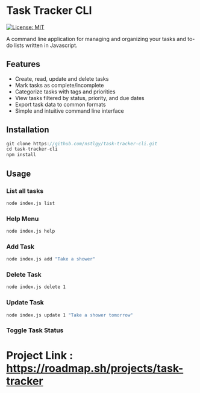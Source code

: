 # Task Tracker CLI

[![License: MIT](https://img.shields.io/badge/License-MIT-yellow.svg)](https://opensource.org/licenses/MIT)

A command line application for managing and organizing your tasks and to-do lists written in Javascript.

## Features

- Create, read, update and delete tasks
- Mark tasks as complete/incomplete
- Categorize tasks with tags and priorities
- View tasks filtered by status, priority, and due dates
- Export task data to common formats
- Simple and intuitive command line interface

## Installation

```javascript
git clone https://github.com/nstlgy/task-tracker-cli.git
cd task-tracker-cli
npm install
```

## Usage

### List all tasks

```bash
node index.js list
```

### Help Menu

```bash
node index.js help
```

### Add Task

```bash
node index.js add "Take a shower"
```

### Delete Task

```bash
node index.js delete 1
```

### Update Task

```bash
node index.js update 1 "Take a shower tomorrow"
```

### Toggle Task Status

# Project Link : https://roadmap.sh/projects/task-tracker
